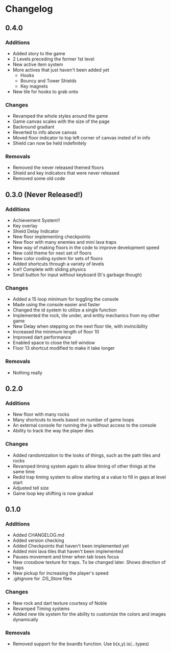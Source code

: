 # Changelog

## 0.4.0
### Additions
+ Added story to the game
+ 2 Levels preceding the former 1st level
+ New active item system
+ More actives that just haven't been added yet
    - Hooks
    - Bouncy and Tower Shields
    - Key magnets
+ New tile for hooks to grab onto

### Changes
* Revamped the whole styles around the game
* Game canvas scales with the size of the page
* Backround gradiant
* Reverted to info above canvas
* Moved floor indicator to top left corner of canvas insted of in info
* Shield can now be held indefinitely

### Removals
- Removed the never released themed floors
- Shield and key indicators that were never released
- Removed some old code

## 0.3.0 (Never Released!)
### Additions
+ Achievement System!!
+ Key overlay
+ Shield Delay Indicator
+ New floor implementing checkpoints
+ New floor with many enemies and mini lava traps
+ New way of making floors in the code to improve development speed
+ New cold theme for next set of floors
+ New color coding system for sets of floors
+ Added shortcuts through a variety of levels
+ Ice!! Complete with sliding physics
+ Small button for input without keyboard (It's garbage though)

### Changes
* Added a 15 loop minimum for toggling the console
* Made using the console easier and faster
* Changed the id system to utilize a single function
* Implemented the rock, tile under, and entity mechanics from my other game
* New Delay when stepping on the next floor tile, with invincibility
* Increased the minimum length of floor 10 
* Improved dart performance
* Enabled space to close the tell window
* Floor 13 shortcut modified to make it take longer

### Removals
- Nothing really

## 0.2.0
### Additions
+ New floor with many rocks
+ Many shortcuts to levels based on number of game loops
+ An external console for running the js without access to the console
+ Ability to track the way the player dies

### Changes
* Added randomization to the looks of things, such as the path tiles and rocks
* Revamped timing system again to allow timing of other things at the same time
* Redid trap timing system to allow starting at a value to fill in gaps at level start
* Adjusted tell size
* Game loop key shifting is now gradual

## 0.1.0
### Additions
+ Added CHANGELOG.md
+ Added version checking
+ Added Checkpoints that haven't been implemented yet
+ Added mini lava tiles that haven't been implemented
+ Pauses movement and timer when tab loses focus
+ New crossbow texture for traps. To be changed later. Shows direction of traps
+ New pickup for increasing the player's speed
+ .gitignore for .DS_Store files

### Changes
* New rock and dart texture courtesy of Noble
* Revamped Timing systems
* Added new tile system for the ability to customize the colors and images dynamically

### Removals
- Removed support for the boardIs function. Use b(x,y).is(...types)